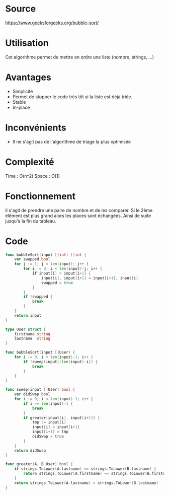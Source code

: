 # Source
https://www.geeksforgeeks.org/bubble-sort/
# Utilisation
Cet algorithme permet de mettre en ordre une liste (nombre, strings, ...)
# Avantages
- Simplicité
- Permet de stopper le code très tôt si la liste est déjà triée.
- Stable
- In-place
# Inconvénients
- Il ne s'agit pas de l'algorithme de triage la plus optimisée
# Complexité
Time : O(n^2)
Space : O(1)
# Fonctionnement
Il s'agit de prendre une paire de nombre et de les comparer.
Si le 2ème élément est plus grand alors les places sont échangées.
Ainsi de suite jusqu'à la fin du tableau.
# Code
```go
func bubbleSort(input []int) []int {
	var swapped bool
	for j := 1; j < len(input); j++ {
		for i := 0; i < len(input)-j; i++ {
			if input[i] > input[i+1] {
				input[i], input[i+1] = input[i+1], input[i]
				swapped = true
			}
		}
		if !swapped {
			break
		}
	}
	return input
}
```
```go
type User struct {
	firstname string
	lastname  string
}

func bubbleSort(input []User) {
	for i := 0; i < len(input)-1; i++ {
		if !sweep(input[:len(input)-i]) {
			break
		}
	}
}

func sweep(input []User) bool {
	var didSwap bool
	for i := 0; i < len(input)-1; i++ {
		if i >= len(input)-1 {
			break
		}
		if greater(input[i], input[i+1]) {
			tmp := input[i]
			input[i] = input[i+1]
			input[i+1] = tmp
			didSwap = true
		}
	}
	return didSwap
}

func greater(A, B User) bool {
	if strings.ToLower(A.lastname) == strings.ToLower(B.lastname) {
		return strings.ToLower(A.firstname) == strings.ToLower(B.firstname)
	}
	return strings.ToLower(A.lastname) > strings.ToLower(B.lastname)
}
```